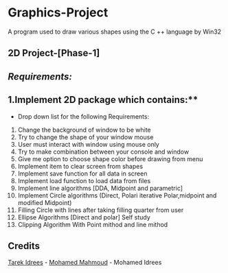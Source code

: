 # Graphics-Project
A program used to draw various shapes using the C ++ language by Win32




## 2D Project-[Phase-1]



## **_Requirements:_**



## 1.Implement 2D package which contains:**


 - Drop down list for the following Requirements:



 1. Change the background of window to be white
 2. Try to change the shape of your window mouse
 3. User must interact with window using mouse only
 4. Try to make combination between your console and window
 5. Give me option to choose shape color before drawing from menu
 6. Implement item to clear screen from shapes
 7. Implement save function for all data in screen
 8. Implement load function to load data from files
 9. Implement line algorithms [DDA, Midpoint and parametric]
 10. Implement Circle algorithms (Direct, Polari iterative Polar,midpoint and modified Midpoint)
 11. Filling Circle with lines after taking filling quarter from user
 12. Ellipse Algorithms [Direct and polar] Self study
 13. Clipping Algorithm With Point mithod and line mithod
 

## Credits
[Tarek Idrees](https://github.com/TarekIdrees)  - [Mohamed Mahmoud](https://github.com/Thesnak) - Mohamed Idrees
